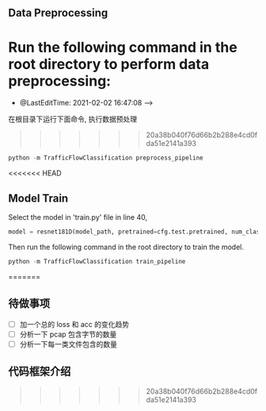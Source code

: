 <!--
 * @Author: WANG Maonan
 * @Date: 2020-12-15 19:40:58
 * @Description: 使用说明
<<<<<<< HEAD
 * @LastEditTime: 2021-03-25 11:20:56
-->
## Data Preprocessing

Run the following command in the root directory to perform data preprocessing:
=======
 * @LastEditTime: 2021-02-02 16:47:08
-->

在根目录下运行下面命令, 执行数据预处理
>>>>>>> 20a38b040f76d66b2b288e4cd0fda51e2141a393

```python
python -m TrafficFlowClassification preprocess_pipeline
```

<<<<<<< HEAD
## Model Train

Select the model in 'train.py' file in line 40,

```python
model = resnet181D(model_path, pretrained=cfg.test.pretrained, num_classes=12, image_width=cfg.train.IMAGE_WIDTH).to(device)
```

Then run the following command in the root directory to train the model.

```python
python -m TrafficFlowClassification train_pipeline
```
=======
## 待做事项

- [ ] 加一个总的 loss 和 acc 的变化趋势
- [ ] 分析一下 pcap 包含字节的数量
- [ ] 分析一下每一类文件包含的数量

## 代码框架介绍
>>>>>>> 20a38b040f76d66b2b288e4cd0fda51e2141a393
